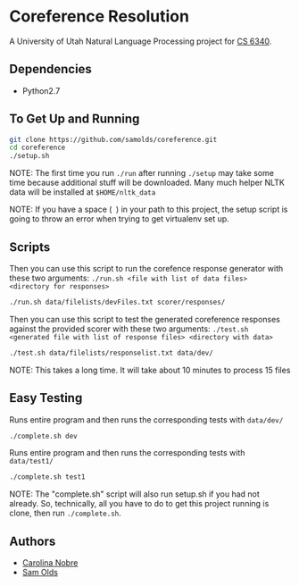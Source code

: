 # Coreference Resolution
A University of Utah Natural Language Processing project for
[CS 6340](http://www.eng.utah.edu/~cs5340/project.html).


## Dependencies
* Python2.7


## To Get Up and Running

```sh
git clone https://github.com/samolds/coreference.git
cd coreference
./setup.sh
```

NOTE: The first time you run `./run` after running `./setup` may take some
time because additional stuff will be downloaded. Many much helper NLTK data
will be installed at `$HOME/nltk_data`

NOTE: If you have a space (` `) in your path to this project, the setup script
is going to throw an error when trying to get virtualenv set up.


## Scripts

Then you can use this script to run the corefence response generator with
these two arguments:
`./run.sh <file with list of data files> <directory for responses>`

```sh
./run.sh data/filelists/devFiles.txt scorer/responses/
```

Then you can use this script to test the generated coreference responses
against the provided scorer with these two arguments:
`./test.sh <generated file with list of response files> <directory with data>`

```sh
./test.sh data/filelists/responselist.txt data/dev/
```

NOTE: This takes a long time. It will take about 10 minutes to process 15 files

## Easy Testing

Runs entire program and then runs the corresponding tests with `data/dev/`
```sh
./complete.sh dev
```

Runs entire program and then runs the corresponding tests with `data/test1/`
```sh
./complete.sh test1
```


NOTE: The "complete.sh" script will also run setup.sh if you had not already.
So, technically, all you have to do to get this project running is clone, then
run `./complete.sh`.


## Authors
* [Carolina Nobre](https://github.com/cnobre)
* [Sam Olds](https://github.com/samolds)
